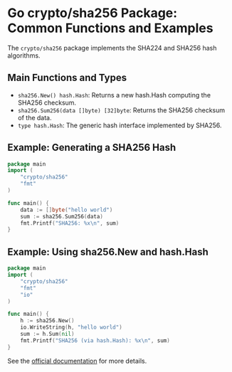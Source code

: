 # Go crypto/sha256 Package: Common Functions and Examples

The `crypto/sha256` package implements the SHA224 and SHA256 hash algorithms.

## Main Functions and Types
- `sha256.New() hash.Hash`: Returns a new hash.Hash computing the SHA256 checksum.
- `sha256.Sum256(data []byte) [32]byte`: Returns the SHA256 checksum of the data.
- `type hash.Hash`: The generic hash interface implemented by SHA256.

## Example: Generating a SHA256 Hash
```go
package main
import (
    "crypto/sha256"
    "fmt"
)

func main() {
    data := []byte("hello world")
    sum := sha256.Sum256(data)
    fmt.Printf("SHA256: %x\n", sum)
}
```

## Example: Using sha256.New and hash.Hash
```go
package main
import (
    "crypto/sha256"
    "fmt"
    "io"
)

func main() {
    h := sha256.New()
    io.WriteString(h, "hello world")
    sum := h.Sum(nil)
    fmt.Printf("SHA256 (via hash.Hash): %x\n", sum)
}
```

See the [official documentation](https://pkg.go.dev/crypto/sha256) for more details.
